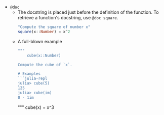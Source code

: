 - `@doc`
  - The docstring is placed just before the definition of the function. To retrieve a function's docstring, use `@doc square`.
    ```julia
    "Compute the square of number x"
    square(x::Number) = x^2
    ```
  - A full-blown example
    ```julia
    """
        cube(x::Number)
    
    Compute the cube of `x`.
    
    # Examples
    ```julia-repl
    julia> cube(5)
    125
    julia> cube(im)
    0 - 1im
    ```
    """
    cube(x) = x^3
    ```










